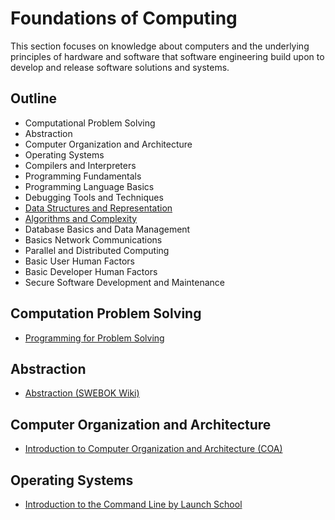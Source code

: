 # Foundations of Computing

This section focuses on knowledge about computers and the underlying principles of hardware and software that software engineering build upon to develop and release software solutions and systems.

## Outline

- Computational Problem Solving
- Abstraction
- Computer Organization and Architecture
- Operating Systems
- Compilers and Interpreters
- Programming Fundamentals
- Programming Language Basics
- Debugging Tools and Techniques
- [Data Structures and Representation](foundations-of-computing/DATA_STRUCTURES_AND_REPRESENTATION.md)
- [Algorithms and Complexity](foundations-of-computing/ALGORITHMS_AND_COMPLEXITY.md)
- Database Basics and Data Management
- Basics Network Communications
- Parallel and Distributed Computing
- Basic User Human Factors
- Basic Developer Human Factors
- Secure Software Development and Maintenance

## Computation Problem Solving

- [Programming for Problem Solving](https://courses.lumenlearning.com/suny-albany-programmingforproblemsolving-v2)

## Abstraction

- [Abstraction (SWEBOK Wiki)](http://swebokwiki.org/Chapter_13:_Computing_Foundations#Abstraction)

## Computer Organization and Architecture

- [Introduction to Computer Organization and Architecture (COA)](https://www.youtube.com/watch?v=Ol8D69VKX2k)

## Operating Systems

- [Introduction to the Command Line by Launch School](https://launchschool.com/books/command_line)
